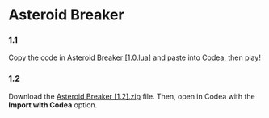 # Asteroid Breaker
### 1.1
Copy the code in [Asteroid Breaker [1.0.lua]](https://github.com/ValgoGD/Asteroid-Breaker/blob/master/Asteroid%20Breaker%20%5B1.1%5D.lua) and paste into Codea, then play!
### 1.2
Download the [Asteroid Breaker [1.2].zip](https://raw.githubusercontent.com/ValgoGD/Asteroid-Breaker/master/Asteroid%20Breaker%20%5B1.2%5D.zip) file. Then, open in Codea with the **Import with Codea** option. 
